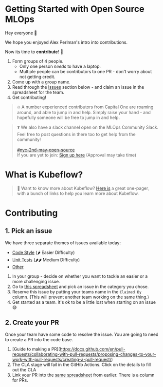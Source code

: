 # Getting Started with Open Source MLOps

Hey everyone 👋

We hope you enjoyed Alex Perlman's intro into contributions.

Now its time to **contribute**! 🎉

1. Form groups of 4 people.
    * Only one person _needs_ to have a laptop.
    * Multiple people can be contributors to one PR - don't worry about not getting credit.
2. Come up with a group name.
3. Read through the [Issues](#1-pick-an-issue) section below - and claim an issue in the spreadsheet for the team.
4. Get contributing!

> 🔥 A number experienced contributors from Capital One are roaming around, and able to jump in and help. Simply raise your hand - and hopefully someone will be free to jump in and help.

> ❓ We also have a slack channel open on the MLOps Community Slack. Feel free to post questions in there too to get help from the community! <br><br>[#nyc-2nd-may-open-source](https://mlops-community.slack.com/archives/C0729RSJY72)<br>If you are yet to join: [Sign up here](https://mlops.community/join/) (Approval may take time)

# What is Kubeflow?

> 🔎 Want to know more about Kubeflow? [Here is](/what-is-kubeflow.md) a great one-pager, with a bunch of links to help you learn more about Kubeflow.

# Contributing

## 1. Pick an issue

We have three separate themes of issues available today:
* [Code Style](issues/style.md) (🌶 Easier Difficulty)
* [Unit Tests](issues/unit-tests.md) (🌶🌶 Medium Difficulty)
* [Other](issues/other.md) 


1. In your group - decide on whether you want to tackle an easier or a more challenging issue.
1. Go to [this spreadsheet](https://lite.framacalc.org/dulyrft6pc-a78e) and pick an issue in the category you chose.
1. Reserve this issue by putting your teams name in the `Claimed By` column. (This will prevent another team working on the same thing.)
1. Get started as a team. It's ok to be a little lost when starting on an issue 😄


## 2. Create your PR

Once your team have some code to resolve the issue. You are going to need to create a PR into the code base.

1. [Guide to making a PR](https://docs.github.com/en/pull-requests/collaborating-with-pull-requests/proposing-changes-to-your-work-with-pull-requests/creating-a-pull-request\)
1. The CLA stage will fail in the GitHib Actions. Click on the details to fill out the CLA
1. Link your PR into the [same spreadsheet](https://lite.framacalc.org/dulyrft6pc-a78e) from earlier. There is a column for PRs.
